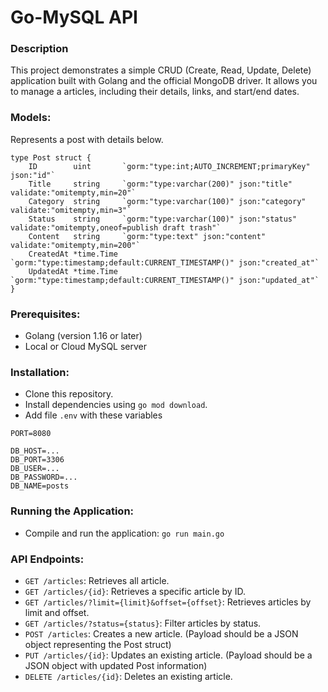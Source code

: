 # Go-MySQL API

### Description

This project demonstrates a simple CRUD (Create, Read, Update, Delete) application built with Golang and the official MongoDB driver. It allows you to manage a articles, including their details, links, and start/end dates.

### Models:
Represents a post with details below.

```golang
type Post struct {
	ID        uint       `gorm:"type:int;AUTO_INCREMENT;primaryKey" json:"id"`
	Title     string     `gorm:"type:varchar(200)" json:"title" validate:"omitempty,min=20"`
	Category  string     `gorm:"type:varchar(100)" json:"category" validate:"omitempty,min=3"`
	Status    string     `gorm:"type:varchar(100)" json:"status" validate:"omitempty,oneof=publish draft trash"`
	Content   string     `gorm:"type:text" json:"content" validate:"omitempty,min=200"`
	CreatedAt *time.Time `gorm:"type:timestamp;default:CURRENT_TIMESTAMP()" json:"created_at"`
	UpdatedAt *time.Time `gorm:"type:timestamp;default:CURRENT_TIMESTAMP()" json:"updated_at"`
}
```

### Prerequisites:
- Golang (version 1.16 or later)
- Local or Cloud MySQL server

### Installation:
- Clone this repository.
- Install dependencies using `go mod download`.
- Add file `.env` with these variables
```golang
PORT=8080

DB_HOST=...
DB_PORT=3306
DB_USER=...
DB_PASSWORD=...
DB_NAME=posts
```

### Running the Application:
- Compile and run the application: `go run main.go`

### API Endpoints:

- `GET /articles`: Retrieves all article.
- `GET /articles/{id}`: Retrieves a specific article by ID.
- `GET /articles/?limit={limit}&offset={offset}`: Retrieves articles by limit and offset.
- `GET /articles/?status={status}`: Filter articles by status.
- `POST /articles`: Creates a new article. (Payload should be a JSON object representing the Post struct)
- `PUT /articles/{id}`: Updates an existing article. (Payload should be a JSON object with updated Post information)
- `DELETE /articles/{id}`: Deletes an existing article.